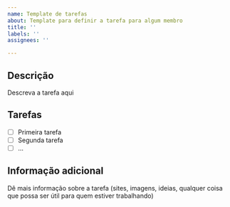 ```yaml
---
name: Template de tarefas
about: Template para definir a tarefa para algum membro
title: ''
labels: ''
assignees: ''

---
```


## Descrição

Descreva a tarefa aqui

## Tarefas

- [ ] Primeira tarefa
- [ ] Segunda tarefa
- [ ] ...

## Informação adicional

Dê mais informação sobre a tarefa (sites, imagens, ideias, qualquer coisa que possa ser útil para quem estiver trabalhando)
